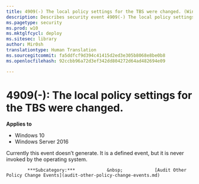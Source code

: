 ```yaml
---
title: 4909(-) The local policy settings for the TBS were changed. (Windows 10)
description: Describes security event 4909(-) The local policy settings for the TBS were changed.
ms.pagetype: security
ms.prod: w10
ms.mktglfcycl: deploy
ms.sitesec: library
author: Mir0sh
translationtype: Human Translation
ms.sourcegitcommit: fa5ddfcf9d394c41415d2ed3e305b8068e8be0b8
ms.openlocfilehash: 92ccbb96a72d3ef342dd804272d64ad482694e09

---
```


# 4909(-): The local policy settings for the TBS were changed.

**Applies to**
-   Windows 10
-   Windows Server 2016


Currently this event doesn’t generate. It is a defined event, but it is never invoked by the operating system.


            ***Subcategory:***            &nbsp;            [Audit Other Policy Change Events](audit-other-policy-change-events.md)
          




<!--HONumber=Jun16_HO4-->


